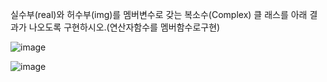실수부(real)와 허수부(img)를 멤버변수로 갖는 복소수(Complex) 클 래스를 아래 결과가 나오도록 구현하시오.(연산자함수를 멤버함수로구현)

![image](https://github.com/user-attachments/assets/93513ba6-4b8f-4b66-a371-3404a744689e)

![image](https://github.com/user-attachments/assets/4c6f4a9f-ded5-4b6c-87ce-adba65d2b5c7)
